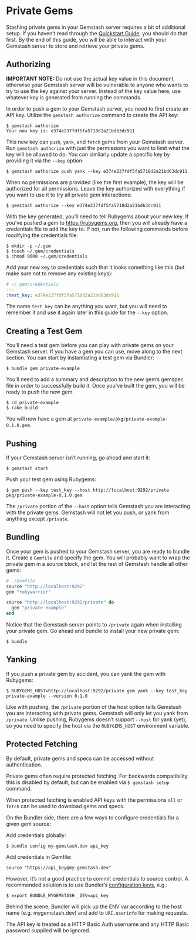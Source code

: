 <!--Automatically generated by Pandoc -->

# Private Gems

Stashing private gems in your Gemstash server requires a bit of
additional setup. If you haven’t read through the [Quickstart
Guide](../../#quickstart-guide), you should do that first. By the
end of this guide, you will be able to interact with your Gemstash
server to store and retrieve your private gems.

## Authorizing

**IMPORTANT NOTE:** Do not use the actual key value in this document,
otherwise your Gemstash server will be vulnerable to anyone who wants to
try to use the key against your server. Instead of the key value here,
use whatever key is generated from running the commands.

In order to push a gem to your Gemstash server, you need to first create
an API key. Utilize the `gemstash authorize` command to create the API
key:

    $ gemstash authorize
    Your new key is: e374e237fdf5fa5718d2a21bd63dc911

This new key can `push`, `yank`, and `fetch` gems from your Gemstash
server. Run `gemstash authorize` with just the permissions you want to
limit what the key will be allowed to do. You can similarly update a
specific key by providing it via the `--key` option:

    $ gemstash authorize push yank --key e374e237fdf5fa5718d2a21bd63dc911

When no permissions are provided (like the first example), the key will
be authorized for all permissions. Leave the key authorized with
everything if you want to use it to try all private gem interactions:

    $ gemstash authorize --key e374e237fdf5fa5718d2a21bd63dc911

With the key generated, you’ll need to tell Rubygems about your new key.
If you’ve pushed a gem to https://rubygems.org, then you will already
have a credentials file to add the key to. If not, run the following
commands before modifying the credentials file:

    $ mkdir -p ~/.gem
    $ touch ~/.gem/credentials
    $ chmod 0600 ~/.gem/credentials

Add your new key to credentials such that it looks something like this
(but make sure not to remove any existing keys):

``` yaml
# ~/.gem/credentials
---
:test_key: e374e237fdf5fa5718d2a21bd63dc911
```

The name `test_key` can be anything you want, but you will need to
remember it and use it again later in this guide for the `--key` option.

## Creating a Test Gem

You’ll need a test gem before you can play with private gems on your
Gemstash server. If you have a gem you can use, move along to the next
section. You can start by instantiating a test gem via Bundler:

    $ bundle gem private-example

You’ll need to add a summary and description to the new gem’s gemspec
file in order to successfully build it. Once you’ve built the gem, you
will be ready to push the new gem.

    $ cd private-example
    $ rake build

You will now have a gem at
`private-example/pkg/private-example-0.1.0.gem`.

## Pushing

If your Gemstash server isn’t running, go ahead and start it:

    $ gemstash start

Push your test gem using Rubygems:

    $ gem push --key test_key --host http://localhost:9292/private pkg/private-example-0.1.0.gem

The `/private` portion of the `--host` option tells Gemstash you are
interacting with the private gems. Gemstash will not let you push, or
yank from anything except `/private`.

## Bundling

Once your gem is pushed to your Gemstash server, you are ready to bundle
it. Create a `Gemfile` and specify the gem. You will probably want to
wrap the private gem in a source block, and let the rest of Gemstash
handle all other gems:

``` ruby
# ./Gemfile
source "http://localhost:9292"
gem "rubywarrior"

source "http://localhost:9292/private" do
  gem "private-example"
end
```

Notice that the Gemstash server points to `/private` again when
installing your private gem. Go ahead and bundle to install your new
private gem:

    $ bundle

## Yanking

If you push a private gem by accident, you can yank the gem with
Rubygems:

    $ RUBYGEMS_HOST=http://localhost:9292/private gem yank --key test_key private-example --version 0.1.0

Like with pushing, the `/private` portion of the host option tells
Gemstash you are interacting with private gems. Gemstash will only let
you yank from `/private`. Unlike pushing, Rubygems doesn’t support
`--host` for yank (yet), so you need to specify the host via the
`RUBYGEMS_HOST` environment variable.

## Protected Fetching

By default, private gems and specs can be accessed without
authentication.

Private gems often require protected fetching. For backwards
compatibility this is disabled by default, but can be enabled via `$
gemstash setup` command.

When protected fetching is enabled API keys with the permissions `all`
or `fetch` can be used to download gems and specs.

On the Bundler side, there are a few ways to configure credentials for a
given gem source:

Add credentials globally:

    $ bundle config my-gemstash.dev api_key

Add credentials in Gemfile:

    source "https://api_key@my-gemstash.dev"

However, it’s not a good practice to commit credentials to source
control. A recommended solution is to use Bundler’s [configuration
keys](http://bundler.io/man/bundle-config.1.html#CONFIGURATION-KEYS),
e.g.:

    $ export BUNDLE_MYGEMSTASH__DEV=api_key

Behind the scene, Bundler will pick up the ENV var according to the host
name (e.g. mygemstash.dev) and add to `URI.userinfo` for making
requests.

The API key is treated as a HTTP Basic Auth username and any HTTP Basic
password supplied will be ignored.
